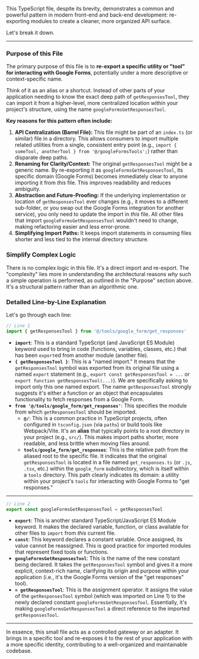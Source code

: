 This TypeScript file, despite its brevity, demonstrates a common and powerful pattern in modern front-end and back-end development: re-exporting modules to create a cleaner, more organized API surface.

Let's break it down.

---

### Purpose of this File

The primary purpose of this file is to **re-export a specific utility or "tool" for interacting with Google Forms**, potentially under a more descriptive or context-specific name.

Think of it as an alias or a shortcut. Instead of other parts of your application needing to know the exact deep path of `getResponsesTool`, they can import it from a higher-level, more centralized location within your project's structure, using the name `googleFormsGetResponsesTool`.

**Key reasons for this pattern often include:**

1.  **API Centralization (Barrel File):** This file might be part of an `index.ts` (or similar) file in a directory. This allows consumers to import multiple related utilities from a single, consistent entry point (e.g., `import { someTool, anotherTool } from '@/googleFormsTools';`) rather than disparate deep paths.
2.  **Renaming for Clarity/Context:** The original `getResponsesTool` might be a generic name. By re-exporting it as `googleFormsGetResponsesTool`, its specific domain (Google Forms) becomes immediately clear to anyone importing it from *this* file. This improves readability and reduces ambiguity.
3.  **Abstraction and Future-Proofing:** If the underlying implementation or location of `getResponsesTool` ever changes (e.g., it moves to a different sub-folder, or you swap out the Google Forms integration for another service), you only need to update the import in *this* file. All other files that import `googleFormsGetResponsesTool` wouldn't need to change, making refactoring easier and less error-prone.
4.  **Simplifying Import Paths:** It keeps import statements in consuming files shorter and less tied to the internal directory structure.

### Simplify Complex Logic

There is no complex logic in this file. It's a direct import and re-export. The "complexity" lies more in understanding the architectural reasons *why* such a simple operation is performed, as outlined in the "Purpose" section above. It's a structural pattern rather than an algorithmic one.

### Detailed Line-by-Line Explanation

Let's go through each line:

```typescript
// Line 1
import { getResponsesTool } from '@/tools/google_form/get_responses'
```

*   **`import`**: This is a standard TypeScript (and JavaScript ES Module) keyword used to bring in code (functions, variables, classes, etc.) that has been `export`ed from another module (another file).
*   **`{ getResponsesTool }`**: This is a "named import." It means that the `getResponsesTool` symbol was exported from its original file using a named `export` statement (e.g., `export const getResponsesTool = ...` or `export function getResponsesTool(...)`). We are specifically asking to import only this one named export. The name `getResponsesTool` strongly suggests it's either a function or an object that encapsulates functionality to fetch responses from a Google Form.
*   **`from '@/tools/google_form/get_responses'`**: This specifies the module from which `getResponsesTool` should be imported.
    *   **`@/`**: This is a common practice in TypeScript projects, often configured in `tsconfig.json` (via `paths`) or build tools like Webpack/Vite. It's an **alias** that typically points to a root directory in your project (e.g., `src/`). This makes import paths shorter, more readable, and less brittle when moving files around.
    *   **`tools/google_form/get_responses`**: This is the relative path from the aliased root to the specific file. It indicates that the original `getResponsesTool` is located in a file named `get_responses.ts` (or `.js`, `.tsx`, etc.) within the `google_form` subdirectory, which is itself within a `tools` directory. This path clearly indicates its domain: a utility within your project's `tools` for interacting with Google Forms to "get responses."

---

```typescript
// Line 2
export const googleFormsGetResponsesTool = getResponsesTool
```

*   **`export`**: This is another standard TypeScript/JavaScript ES Module keyword. It makes the declared variable, function, or class available for other files to `import` from *this* current file.
*   **`const`**: This keyword declares a constant variable. Once assigned, its value cannot be reassigned. This is good practice for imported modules that represent fixed tools or functions.
*   **`googleFormsGetResponsesTool`**: This is the name of the new constant being declared. It takes the `getResponsesTool` symbol and gives it a more explicit, context-rich name, clarifying its origin and purpose within your application (i.e., it's the Google Forms version of the "get responses" tool).
*   **`= getResponsesTool`**: This is the assignment operator. It assigns the value of the `getResponsesTool` symbol (which was imported on Line 1) to the newly declared constant `googleFormsGetResponsesTool`. Essentially, it's making `googleFormsGetResponsesTool` a direct reference to the imported `getResponsesTool`.

---

In essence, this small file acts as a controlled gateway or an adapter. It brings in a specific tool and re-exposes it to the rest of your application with a more specific identity, contributing to a well-organized and maintainable codebase.